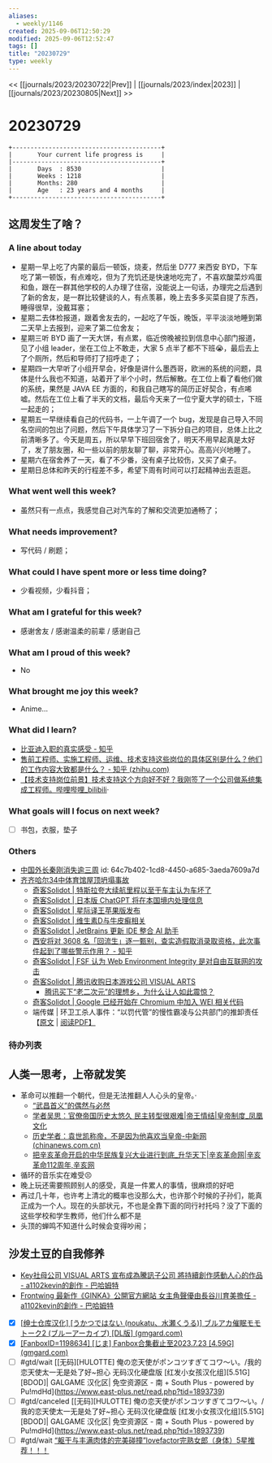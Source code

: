 ```yaml
---
aliases:
  - weekly/1146
created: 2025-09-06T12:50:29
modified: 2025-09-06T12:52:47
tags: []
title: "20230729"
type: weekly
---
```


<< [[journals/2023/20230722|Prev]] | [[journals/2023/index|2023]] | [[journals/2023/20230805|Next]] >>

# 20230729


```shell
+-----------------------------------------+
|       Your current life progress is     |
|-----------------------------------------+
|       Days  : 8530                      |
|       Weeks : 1218                      |
|       Months: 280                       |
|       Age   : 23 years and 4 months     |
+-----------------------------------------+
```

## 这周发生了啥？

### A line about today

- 星期一早上吃了内蒙的最后一顿饭，烧麦，然后坐 D777 来西安 BYD，下车吃了第一顿饭，有点难吃，但为了充饥还是快速地吃完了，不喜欢酸菜炒鸡蛋和鱼，跟在一群其他学校的人办理了住宿，没能说上一句话，办理完之后遇到了新的舍友，是一群比较健谈的人，有点羡慕，晚上去多多买菜自提了东西，睡得很早，没戴耳塞；
- 星期二去体检报道，跟着舍友去的，一起吃了午饭，晚饭，平平淡淡地睡到第二天早上去报到，迎来了第二位舍友；
- 星期三听 BYD 画了一天大饼，有点累，临近傍晚被拉到信息中心部门报道，见了小组 leader，坐在工位上不敢走，大家 5 点半了都不下班😭，最后去上了个厕所，然后和导师打了招呼走了；
- 星期四一大早听了小组开早会，好像是讲什么墨西哥，欧洲的系统的问题，具体是什么我也不知道，站着开了半个小时，然后解散。在工位上看了看他们做的系统，果然是 JAVA EE 方面的，和我自己瞎写的简历正好契合，有点唏嘘。然后在工位上看了半天的文档，最后今天来了一位宁夏大学的硕士，下班一起走的；
- 星期五一早继续看自己的代码书，一上午调了一个 bug，发现是自己导入不同名空间的包出了问题，然后下午具体学习了一下拆分自己的项目，总体上比之前清晰多了。今天是周五，所以早早下班回宿舍了，明天不用早起真是太好了，发了朋友圈，和一些以前的朋友聊了聊，非常开心。高高兴兴地睡了。
- 星期六在宿舍养了一天，看了不少番，没有桌子比较伤，又买了桌子。
- 星期日总体和昨天的行程差不多，希望下周有时间可以打起精神出去逛逛。

### What went well this week?

- 虽然只有一点点，我感觉自己对汽车的了解和交流更加通畅了；

### What needs improvement?

- 写代码 / 刷题；

### What could I have spent more or less time doing?

- 少看视频，少看抖音；

### What am I grateful for this week?

- 感谢舍友 / 感谢温柔的前辈 / 感谢自己

### What am I proud of this week?

- No

### What brought me joy this week?

- Anime...

### What did I learn?

- [比亚迪入职的真实感受 - 知乎](https://zhuanlan.zhihu.com/p/533994862)
- [售前工程师、实施工程师、运维、技术支持这些岗位的具体区别是什么？他们的工作内容大致都是什么？ - 知乎 (zhihu.com)](https://www.zhihu.com/question/23793594)
- [【技术支持岗位前景】技术支持这个方向好不好？我刚签了一个公司做系统集成工程师。哔哩哔哩_bilibili](https://www.bilibili.com/video/BV1Cq4y1i7xk/)·

### What goals will I focus on next week?

- [ ] 书包，衣服，垫子

### Others

- [中国外长秦刚消失逾三周](https://t.me/OutsightChina/4483)
  id: 64c7b402-1cd8-4450-a685-3aeda7609a7d
- [齐齐哈尔34中体育馆屋顶坍塌事故](https://t.me/OutsightChina/4512)
  - [奇客Solidot | 特斯拉夸大续航里程以至于车主认为车坏了](https://www.solidot.org/story?sid=75646)
  - [奇客Solidot | 日本版 ChatGPT 将在本国境内处理信息](https://www.solidot.org/story?sid=75643)
  - [奇客Solidot | 星际译王苹果版发布](https://www.solidot.org/story?sid=75640)
  - [奇客Solidot | 维生素D与牛皮癣相关](https://www.solidot.org/story?sid=75632)
  - [奇客Solidot | JetBrains 更新 IDE 整合 AI 助手](https://www.solidot.org/story?sid=75628)
  - [西安将对 3608 名「回流生」逐一甄别，查实造假取消录取资格，此次事件起到了哪些警示作用？ - 知乎](https://www.zhihu.com/question/613440118/answer/3132349850)
  - [奇客Solidot | FSF 认为 Web Environment Integrity 是对自由互联网的攻击](https://www.solidot.org/story?sid=75649)
  - [奇客Solidot | 腾讯收购日本游戏公司 VISUAL ARTS](https://www.solidot.org/story?sid=75639)
	- [腾讯买下“老二次元”的理想乡，为什么让人如此震惊？](https://mp.weixin.qq.com/s?__biz=MzA3NTU0ODIxMw==&mid=2650087234&idx=1&sn=1e13bb280140308ed040d1a9057529f7&scene=58&subscene=0)
  - [奇客Solidot | Google 已经开始在 Chromium 中加入 WEI 相关代码](https://www.solidot.org/story?sid=75626)
  - 端传媒 | 环卫工杀人事件：“以罚代管”的慢性霸凌与公共部门的推卸责任 【[原文](https://bit.ly/3OrLsIP) | [阅读PDF】](https://outsightfiles.oss-ap-southeast-1.aliyuncs.com/2023-Q3/2023-07-24/3%20%E7%8E%AF%E5%8D%AB%E5%B7%A5%E6%9D%80%E4%BA%BA%E4%BA%8B%E4%BB%B6%EF%BC%9A%E2%80%9C%E4%BB%A5%E7%BD%9A%E4%BB%A3%E7%AE%A1%E2%80%9D%E7%9A%84%E6%85%A2%E6%80%A7%E9%9C%B8%E5%87%8C%E4%B8%8E%E5%85%AC%E5%85%B1%E9%83%A8%E9%97%A8%E7%9A%84%E6%8E%A8%E5%8D%B8%E8%B4%A3%E4%BB%BB%EF%BD%9C%E8%AF%84%E8%AE%BA%EF%BD%9C%E5%A4%A7%E9%99%86%EF%BD%9C%E6%B7%B1%E5%BA%A6%EF%BD%9C%E7%AB%AF%E4%BC%A0%E5%AA%92%20Initium%20Media.pdf)

### 待办列表

## 人类一思考，上帝就发笑

- 革命可以推翻一个朝代，但是无法推翻人人心头的皇帝。·
	- [“武昌首义”的偶然与必然](http://www.liandu.gov.cn/art/2020/11/3/art_1229369719_58951511.html)
	- [学者吴思：官僚帝国历史太悠久 民主转型很艰难|帝王情结|皇帝制度_凤凰文化](http://culture.ifeng.com/sixiang/detail_2014_04/20/35903168_0.shtml)
	- [历史学者：袁世凯称帝，不是因为他喜欢当皇帝-中新网 (chinanews.com.cn)](https://www.chinanews.com.cn/cul/2014/04-17/6076197.shtml)
	- [把辛亥革命开启的中华民族复兴大业进行到底_升华天下|辛亥革命网|辛亥革命112周年,辛亥网](http://www.xhgmw.com/m/view.php?aid=26849)
- 循环的音乐实在难受😣
- 晚上玩还需要照顾别人的感受，真是一件累人的事情，很麻烦的好吧
- 再过几十年，也许考上清北的概率也没那么大，也许那个时候的子孙们，能真正成为一个人。现在的头部状元，不也是全靠下面的同行衬托吗？没了下面的这些学校和学生教师，他们什么都不是
- 头顶的蝉鸣不知道什么时候会变得吵闹；

## 沙发土豆的自我修养

- [Key社母公司 VISUAL ARTS 宣布成為騰訊子公司 將持續創作感動人心的作品 - a1102kevin的創作 - 巴哈姆特](https://home.gamer.com.tw/creationDetail.php?sn=5763213)
- [Frontwing 最新作《GINKA》公開官方網站 女主角聲優由長谷川育美擔任 - a1102kevin的創作 - 巴哈姆特](https://home.gamer.com.tw/creationDetail.php?sn=5763367)
- [x] [[绅士仓库汉化] [うかつではない (noukatu、水瀬くうる)] ブルアカ催眠モモトーク2 (ブルーアーカイブ) [DL版]  (gmgard.com)](https://gmgard.com/gm123129)
- [x] [[FanboxID=1198634] [じま] Fanbox合集截止至2023.7.23 [4.59G]  (gmgard.com)](https://gmgard.com/gm123122)
- [ ] #gtd/wait [[无码]\[HULOTTE] 俺の恋天使がポンコツすぎてコワ～い。/我的恋天使太一无是处了好~担心 无码汉化硬盘版 [红发小女孩汉化组]\[5.51G]\[BDOD]| GALGAME 汉化区| 免空资源区 - 南 + South Plus - powered by Pu!mdHd](https://www.east-plus.net/read.php?tid=1893739)
- [ ] #gtd/canceled [[无码]\[HULOTTE] 俺の恋天使がポンコツすぎてコワ～い。/我的恋天使太一无是处了好~担心 无码汉化硬盘版 [红发小女孩汉化组]\[5.51G]\[BDOD]| GALGAME 汉化区| 免空资源区 - 南 + South Plus - powered by Pu!mdHd](https://www.east-plus.net/read.php?tid=1893739)
- [ ] #gtd/wait [“躯干与丰满肉体的完美碰撞”lovefactor完熟女郎（身体）5星推荐！！！](https://mingqiceping.com/2875.html)
